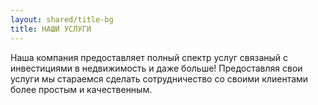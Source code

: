 ```yaml
---
layout: shared/title-bg
title: НАШИ УСЛУГИ
---
```


Наша компания предоставляет полный спектр услуг связаный с инвестициями в недвижимость и даже больше!
Предоставляя свои услуги мы стараемся сделать сотрудничество со своими клиентами более простым и качественным.
